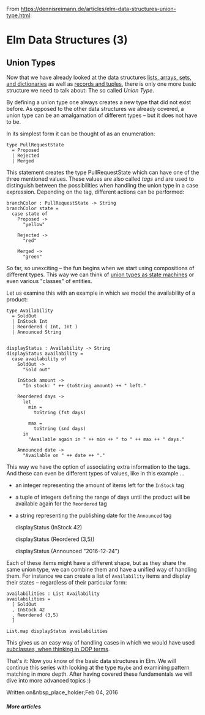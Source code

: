 From <https://dennisreimann.de/articles/elm-data-structures-union-type.html>:

# Elm Data Structures (3)

## Union Types

Now that we have already looked at the data structures [lists, arrays, sets, and dictionaries](/articles/elm-data-structures-list-array-set-dict.html) as well as [records and tuples](/articles/elm-data-structures-record-tuple.html), there is only one more basic structure we need to talk about: The so called _Union Type_.

By defining a union type one always creates a new type that did not exist before. As opposed to the other data structures we already covered, a union type can be an amalgamation of different types – but it does not have to be.

In its simplest form it can be thought of as an enumeration:
    
    type PullRequestState
      = Proposed
      | Rejected
      | Merged
    

This statement creates the type PullRequestState which can have one of the three mentioned values. These values are also called _tags_ and are used to distinguish between the possibilities when handling the union type in a case expression. Depending on the tag, different actions can be performed:
    
    branchColor : PullRequestState -> String
    branchColor state =
      case state of
        Proposed ->
          "yellow"
    
        Rejected ->
          "red"
    
        Merged ->
          "green"
    

So far, so unexciting – the fun begins when we start using compositions of different types. This way we can think of [union types as state machines](http://elm-lang.org/guide/model-the-problem) or even various "classes" of entities.

Let us examine this with an example in which we model the availability of a product:
    
    type Availability
      = SoldOut
      | InStock Int
      | Reordered ( Int, Int )
      | Announced String
    
    
    displayStatus : Availability -> String
    displayStatus availability =
      case availability of
        SoldOut ->
          "Sold out"
    
        InStock amount ->
          "In stock: " ++ (toString amount) ++ " left."
    
        Reordered days ->
          let
            min =
              toString (fst days)
    
            max =
              toString (snd days)
          in
            "Available again in " ++ min ++ " to " ++ max ++ " days."
    
        Announced date ->
          "Available on " ++ date ++ "."
    

This way we have the option of associating extra information to the tags. And these can even be different types of values, like in this example …

  * an integer representing the amount of items left for the `InStock` tag
  * a tuple of integers defining the range of days until the product will be available again for the `Reordered` tag
  * a string representing the publishing date for the `Announced` tag
    
    displayStatus (InStock 42)
    
    
    displayStatus (Reordered (3,5))
    
    
    displayStatus (Announced "2016-12-24")
    
    

Each of these items might have a different shape, but as they share the same union type, we can combine them and have a unified way of handling them. For instance we can create a list of `Availability` items and display their states – regardless of their particular form:
    
    availabilities : List Availability
    availabilities =
      [ SoldOut
      , InStock 42
      , Reordered (3,5)
      ]
    
    List.map displayStatus availabilities
    
    

This gives us an easy way of handling cases in which we would have used [subclasses, when thinking in OOP terms](https://github.com/Dobiasd/articles/blob/master/from_oop_to_fp_-_inheritance_and_the_expression_problem.md).

That's it: Now you know of the basic data structures in Elm. We will continue this series with looking at the type `Maybe` and examining pattern matching in more depth. After having covered these fundamentals we will dive into more advanced topics :)

Written on&nbsp_place_holder;Feb 04, 2016

##### More articles
